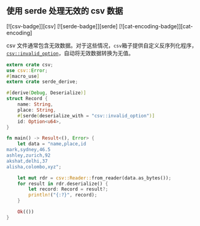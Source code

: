 ## 使用 serde 处理无效的 csv 数据

[![csv-badge]][csv] [![serde-badge]][serde] [![cat-encoding-badge]][cat-encoding]

csv 文件通常包含无效数据。对于这些情况，`csv`箱子提供自定义反序列化程序，[`csv::invalid_option`]，自动将无效数据转换为无值。

```rust
extern crate csv;
use csv::Error;
#[macro_use]
extern crate serde_derive;

#[derive(Debug, Deserialize)]
struct Record {
    name: String,
    place: String,
    #[serde(deserialize_with = "csv::invalid_option")]
    id: Option<u64>,
}

fn main() -> Result<(), Error> {
    let data = "name,place,id
mark,sydney,46.5
ashley,zurich,92
akshat,delhi,37
alisha,colombo,xyz";

    let mut rdr = csv::Reader::from_reader(data.as_bytes());
    for result in rdr.deserialize() {
        let record: Record = result?;
        println!("{:?}", record);
    }

    Ok(())
}
```

[`csv::invalid_option`]: https://docs.rs/csv/*/csv/fn.invalid_option.html
